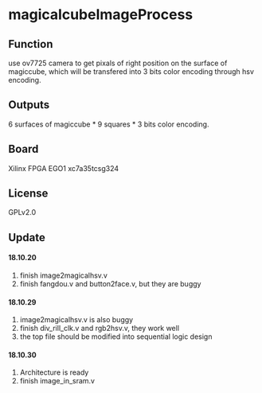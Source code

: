 # magicalcubeImageProcess

## Function

use ov7725 camera to get pixals of right position on the surface of magiccube, which will be transfered into 3 bits color encoding through hsv encoding.

## Outputs

  6 surfaces of magiccube * 9 squares * 3 bits color encoding.
  
## Board

Xilinx FPGA EGO1 xc7a35tcsg324

## License

GPLv2.0

## Update

#### 18.10.20 

1. finish image2magicalhsv.v
2. finish fangdou.v and button2face.v, but they are buggy

#### 18.10.29

1. image2magicalhsv.v is also buggy
2. finish div_rill_clk.v and rgb2hsv.v, they work well
3. the top file should be modified into sequential logic design 

#### 18.10.30

1. Architecture is ready
2. finish image_in_sram.v